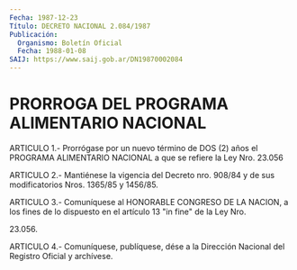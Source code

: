 ```yaml
---
Fecha: 1987-12-23
Título: DECRETO NACIONAL 2.084/1987
Publicación:
  Organismo: Boletín Oficial
  Fecha: 1988-01-08
SAIJ: https://www.saij.gob.ar/DN19870002084
---
```

# PRORROGA DEL PROGRAMA ALIMENTARIO NACIONAL

<a id="1"></a>
ARTICULO  1.-  Prorrógase  por  un nuevo término de DOS (2) años el PROGRAMA ALIMENTARIO NACIONAL a que  se  refiere la Ley Nro. 23.056

<a id="2"></a>
ARTICULO  2.-  Mantiénese  la vigencia del Decreto nro. 908/84 y de sus modificatorios Nros. 1365/85 y 1456/85.

<a id="3"></a>
ARTICULO  3.- Comuníquese al HONORABLE CONGRESO DE LA NACION, a los fines de lo  dispuesto  en  el artículo 13 "in fine" de la Ley Nro.

23.056.

<a id="4"></a>
ARTICULO  4.- Comuníquese, publíquese, dése a la Dirección Nacional del Registro Oficial y archívese.